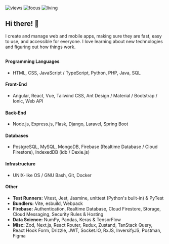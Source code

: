  
![views](https://komarev.com/ghpvc/?username=orlandordev&label=Profile%20views&color=0e75b6&style=flat)
![focus](https://img.shields.io/badge/focus-FullStack-critical)
![living](https://img.shields.io/badge/living-Madrid-3c9)


## Hi there! 👋


I create and manage web and mobile apps, making sure they are fast, easy to use, and accessible for everyone. I love learning about new technologies and figuring out how things work.

## 

#### Programming Languages

- HTML, CSS, JavaScript / TypeScript, Python, PHP, Java, SQL


#### Front-End

- Angular, React, Vue, Tailwind CSS, Ant Design / Material / Bootstrap / Ionic, Web API


#### Back-End

- Node.js, Express.js, Flask, Django, Laravel, Spring Boot


#### Databases

- PostgreSQL, MySQL, MongoDB, Firebase (Realtime Database / Cloud Firestore), IndexedDB (idb / Dexie.js)

  
#### Infrastructure

- UNIX-like OS / GNU Bash, Git, Docker


#### Other

- **Test Runners:** Vitest, Jest, Jasmine, unittest (Python's built-in) & PyTest
- **Bundlers:** Vite, esbuild, Webpack
- **Firebase:** Authentication, Realtime Database, Cloud Firestore, Storage, Cloud Messaging, Security Rules & Hosting
- **Data Science:** NumPy, Pandas, Keras & TensorFlow
- **Misc:** Zod, Next.js, React Router, Redux, Zustand, TanStack Query, React Hook Form, Drizzle, JWT, Socket.IO, RxJS, InversifyJS, Postman, Figma

